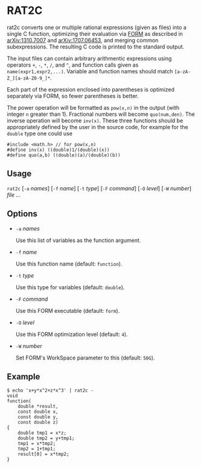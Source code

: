# RAT2C

rat2c converts one or multiple rational expressions (given as
files) into a single C function, optimizing their evaluation
via [FORM] as described in [arXiv:1310.7007] and [arXiv:1707.06453],
and merging common subexpressions. The resulting C code is
printed to the standard output.

The input files can contain arbitrary arithmentic expressions
using operators `+`, `-`, `*`, `/`, and `^`, and function
calls given as `name(expr1,expr2,...)`. Variable and function
names should match `[a-zA-Z_][a-zA-Z0-9_]*`.

Each part of the expression enclosed into parentheses is
optimized separately via FORM, so fewer parentheses is
better.

The power operation will be formatted as `pow(x,n)` in the
output (with integer `n` greater than 1). Fractional numbers
will become `quo(num,den)`. The inverse operation will become
`inv(x)`. These three functions should be appropriately defined
by the user in the source code, for example for the `double`
type one could use

    #include <math.h> // for pow(x,n)
    #define inv(x) ((double)1/(double)(x))
    #define quo(a,b) ((double)(a)/(double)(b))

[FORM]: https://www.nikhef.nl/~form/maindir/maindir.html
[arXiv:1310.7007]: https://arxiv.org/abs/1310.7007
[arXiv:1707.06453]: https://arxiv.org/abs/1707.06453

## Usage

`rat2c` [`-a` *names*] [`-f` *name*] [`-t` *type*] [`-F` *command*] [`-O` *level*] [`-W` *number*] *file* *...*

## Options

* `-a` *names*

    Use this list of variables as the function argument.

* `-f` *name*

    Use this function name (default: `function`).

* `-t` *type*

    Use this type for variables (default: `double`).

* `-F` *command*

    Use this FORM executable (default: `form`).

* `-O` *level*

    Use this FORM optimization level (default: `4`).

* `-W` *number*

    Set FORM's WorkSpace parameter to this (default: `50G`).

## Example

    $ echo 'x+y*x^2+z*x^3' | rat2c -
    void
    function(
        double *result,
        const double x,
        const double y,
        const double z)
    {
        double tmp1 = x*z;
        double tmp2 = y+tmp1;
        tmp1 = x*tmp2;
        tmp2 = 1+tmp1;
        result[0] = x*tmp2;
    }
